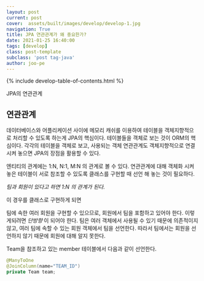 ```yaml
---
layout: post
current: post
cover:  assets/built/images/develop/develop-1.jpg
navigation: True
title: JPA 연관관계가 왜 중요한가?
date: 2021-01-25 16:40:00
tags: [develop]
class: post-template
subclass: 'post tag-java'
author: joo-pe
---
```


{% include develop-table-of-contents.html %}


JPA의 연관관계

## 연관관계

데이터베이스와 어플리케이션 사이에 메모리 캐쉬를 이용하여 테이블을 객체지향적으로 처리할 수 있도록 하는게 JPA의 핵심이다.
테이블들을 객체로 보는 것이 ORM의 핵심이다. 각각의 테이블을 객체로 보고, 사용되는 객체 연관관계도 객체지향적으로 연결시켜 놓으면 JPA의 장점을 활용할 수 있다.

엔티티의 관계에는 1:N, N:1, M:N 의 관계로 볼 수 있다.
연관관계에 대해 객체화 시켜놓은 테이블이 서로 참조할 수 있도록 클래스를 구현할 때 선언 해 놓는 것이 필요하다.

_팀과 회원이 있다고 하면 *1:N* 의 관계가 된다._ 

이 경우를 클래스로 구현하게 되면

팀에 속한 여러 회원을 구현할 수 있으므로, 회원에서 팀을 포함하고 있어야 한다.
이렇게되려면 *단방향* 이 되어야 한다.
팀은 여러 객체에서 사용될 수 있기 때문에 의존적이지 않고, 여러 팀에 속할 수 있는 회원 객체에서 팀을 선언한다.
따라서 팀에서는 회원을 선언하지 않기 때문에 회원에 대해 알지 못한다.

Team을 참조하고 있는 member 테이블에서 다음과 같이 선언한다.

~~~java
@ManyToOne
@JoinColumn(name="TEAM_ID")
private Team team;
~~~





